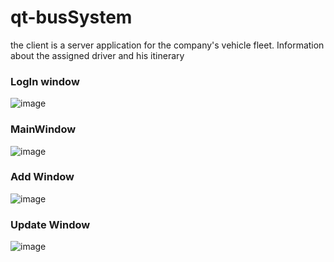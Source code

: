 # qt-busSystem
the client is a server application for the company's vehicle fleet. Information about the assigned driver and his itinerary

### LogIn window

![image](https://github.com/ba1zhina/qt-busSystem/assets/90264779/f0235e91-f3f2-4a96-b36a-e391e1748b7c)

### MainWindow

![image](https://github.com/ba1zhina/qt-busSystem/assets/90264779/dd3e7ec5-ec86-4620-8c22-25731b0348b7)

### Add Window

![image](https://github.com/ba1zhina/qt-busSystem/assets/90264779/db7a8dc1-5989-415a-9012-e4c735f11067)

### Update Window

![image](https://github.com/ba1zhina/qt-busSystem/assets/90264779/9dd540d7-db5a-4337-b45e-32ee041d6a9e)
